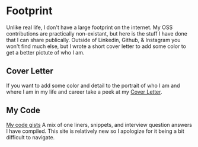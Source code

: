 # Footprint

Unlike real life, I don't have a large footprint on the internet. My OSS contributions are practically non-existant, but here is the stuff I have done that I can share publically. Outside of Linkedin, Github, & Instagram you won't find much else, but I wrote a short cover letter to add some color to get a better pictute of who I am.

## Cover Letter

If you want to add some color and detail to the portrait of who I am and where I am in my life and career take a peek at my [Cover Letter](footprint/cover-letter.md).

## My Code

[My code gists](https://woodrowpearson.gitbook.io/code-gists) A mix of one liners, snippets, and interview question answers I have compiled. This site is relatively new so I apologize for it being a bit difficult to navigate.

